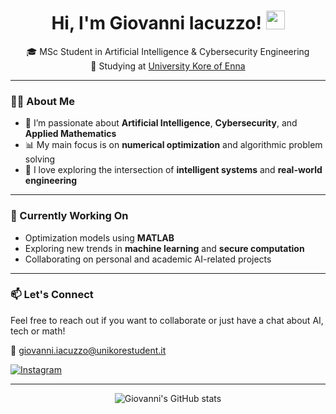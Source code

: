 <h1 align="center">
  Hi, I'm Giovanni Iacuzzo! 
  <img src="https://media.giphy.com/media/hvRJCLFzcasrR4ia7z/giphy.gif" width="30"/>
</h1>

<p align="center">
  🎓 MSc Student in Artificial Intelligence & Cybersecurity Engineering<br/>
  📍 Studying at <a href="https://uke.it/en/homepage-it">University Kore of Enna</a><br/>
</p>

---

### 👨‍💻 About Me

- 🔬 I’m passionate about **Artificial Intelligence**, **Cybersecurity**, and **Applied Mathematics**
- 📊 My main focus is on **numerical optimization** and algorithmic problem solving
- 🧠 I love exploring the intersection of **intelligent systems** and **real-world engineering**

---

### 🚀 Currently Working On

- Optimization models using **MATLAB**
- Exploring new trends in **machine learning** and **secure computation**
- Collaborating on personal and academic AI-related projects

---

### 📫 Let's Connect

Feel free to reach out if you want to collaborate or just have a chat about AI, tech or math!

📧 [giovanni.iacuzzo@unikorestudent.it](mailto:giovanni.iacuzzo@unikorestudent.it)

<a href="[https://www.instagram.com/giovanni_iacuzzo_02]/" target="_blank">
  <img alt="Instagram" src="https://img.shields.io/badge/Instagram-@giovanni_iacuzzo_02-E4405F?style=for-the-badge&logo=instagram&logoColor=white"/>
</a>

---

<p align="center">
  <img src="https://github-readme-stats.vercel.app/api?username=GiovanniIacuzzo&show_icons=true&theme=radical" alt="Giovanni's GitHub stats"/>
</p>

